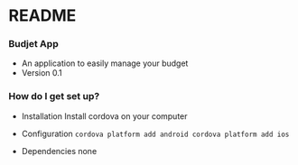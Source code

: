 # README #


### Budjet App ###

* An application to easily manage your budget
* Version 0.1

### How do I get set up? ###

* Installation
Install cordova on your computer
* Configuration
`cordova platform add android
cordova platform add ios
`

* Dependencies
none